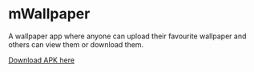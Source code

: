# mWallpaper
A wallpaper app where anyone can upload their favourite wallpaper and others can view them or download them.

<a href="https://github.com/pawanabc59/mWallpaper/blob/master/app/release/app-release.apk?raw=true"> Download APK here </a>
